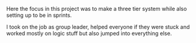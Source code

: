 Here the focus in this project was to make a three tier system while also setting up to be in sprints.

I took on the job as group leader, helped everyone if they were stuck and worked mostly on logic stuff but also jumped into everything else.
